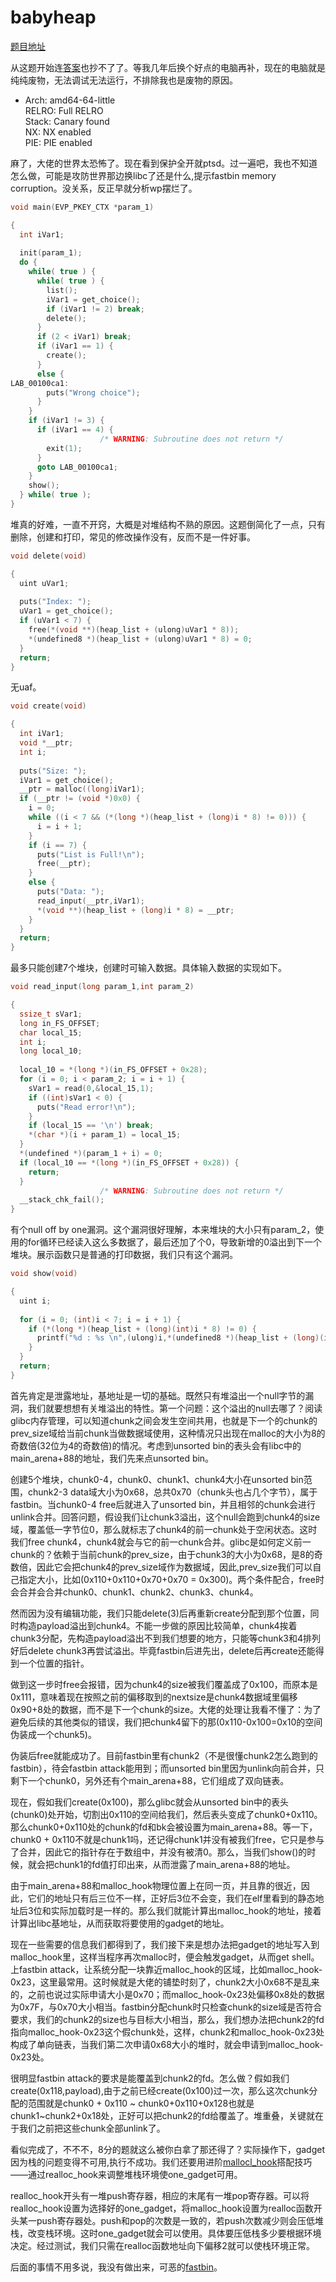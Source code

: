 # babyheap

[题目地址](https://music.163.com/#/song?id=1319020350)

从这题开始连[答案](https://blog.csdn.net/seaaseesa/article/details/103173435)也抄不了了。等我几年后换个好点的电脑再补，现在的电脑就是纯纯废物，无法调试无法运行，不排除我也是废物的原因。

-   Arch:     amd64-64-little
    <br>RELRO:    Full RELRO
    <BR>Stack:    Canary found
    <BR>NX:       NX enabled
    <BR>PIE:      PIE enabled

麻了，大佬的世界太恐怖了。现在看到保护全开就ptsd。过一遍吧，我也不知道怎么做，可能是攻防世界那边换libc了还是什么,提示fastbin memory corruption。没关系，反正早就分析wp摆烂了。

```c
void main(EVP_PKEY_CTX *param_1)

{
  int iVar1;
  
  init(param_1);
  do {
    while( true ) {
      while( true ) {
        list();
        iVar1 = get_choice();
        if (iVar1 != 2) break;
        delete();
      }
      if (2 < iVar1) break;
      if (iVar1 == 1) {
        create();
      }
      else {
LAB_00100ca1:
        puts("Wrong choice");
      }
    }
    if (iVar1 != 3) {
      if (iVar1 == 4) {
                    /* WARNING: Subroutine does not return */
        exit(1);
      }
      goto LAB_00100ca1;
    }
    show();
  } while( true );
}
```

堆真的好难，一直不开窍，大概是对堆结构不熟的原因。这题倒简化了一点，只有删除，创建和打印，常见的修改操作没有，反而不是一件好事。

```c
void delete(void)

{
  uint uVar1;
  
  puts("Index: ");
  uVar1 = get_choice();
  if (uVar1 < 7) {
    free(*(void **)(heap_list + (ulong)uVar1 * 8));
    *(undefined8 *)(heap_list + (ulong)uVar1 * 8) = 0;
  }
  return;
}
```

无uaf。

```c
void create(void)

{
  int iVar1;
  void *__ptr;
  int i;
  
  puts("Size: ");
  iVar1 = get_choice();
  __ptr = malloc((long)iVar1);
  if (__ptr != (void *)0x0) {
    i = 0;
    while ((i < 7 && (*(long *)(heap_list + (long)i * 8) != 0))) {
      i = i + 1;
    }
    if (i == 7) {
      puts("List is Full!\n");
      free(__ptr);
    }
    else {
      puts("Data: ");
      read_input(__ptr,iVar1);
      *(void **)(heap_list + (long)i * 8) = __ptr;
    }
  }
  return;
}
```

最多只能创建7个堆块，创建时可输入数据。具体输入数据的实现如下。

```c
void read_input(long param_1,int param_2)

{
  ssize_t sVar1;
  long in_FS_OFFSET;
  char local_15;
  int i;
  long local_10;
  
  local_10 = *(long *)(in_FS_OFFSET + 0x28);
  for (i = 0; i < param_2; i = i + 1) {
    sVar1 = read(0,&local_15,1);
    if ((int)sVar1 < 0) {
      puts("Read error!\n");
    }
    if (local_15 == '\n') break;
    *(char *)(i + param_1) = local_15;
  }
  *(undefined *)(param_1 + i) = 0;
  if (local_10 == *(long *)(in_FS_OFFSET + 0x28)) {
    return;
  }
                    /* WARNING: Subroutine does not return */
  __stack_chk_fail();
}
```

有个null off by one漏洞。这个漏洞很好理解，本来堆块的大小只有param_2，使用的for循环已经读入这么多数据了，最后还加了个0，导致新增的0溢出到下一个堆块。展示函数只是普通的打印数据，我们只有这个漏洞。

```c
void show(void)

{
  uint i;
  
  for (i = 0; (int)i < 7; i = i + 1) {
    if (*(long *)(heap_list + (long)(int)i * 8) != 0) {
      printf("%d : %s \n",(ulong)i,*(undefined8 *)(heap_list + (long)(int)i * 8));
    }
  }
  return;
}
```

首先肯定是泄露地址，基地址是一切的基础。既然只有堆溢出一个null字节的漏洞，我们就要想想有关堆溢出的特性。第一个问题：这个溢出的null去哪了？阅读glibc内存管理，可以知道chunk之间会发生空间共用，也就是下一个的chunk的prev_size域给当前chunk当做数据域使用，这种情况只出现在malloc的大小为8的奇数倍(32位为4的奇数倍)的情况。考虑到unsorted bin的表头会有libc中的main_arena+88的地址，我们先来点unsorted bin。

创建5个堆块，chunk0-4，chunk0、chunk1、chunk4大小在unsorted bin范围，chunk2-3 data域大小为0x68，总共0x70（chunk头也占几个字节），属于fastbin。当chunk0-4 free后就进入了unsorted bin，并且相邻的chunk会进行unlink合并。回答问题，假设我们让chunk3溢出，这个null会跑到chunk4的size域，覆盖低一字节位0，那么就标志了chunk4的前一chunk处于空闲状态。这时我们free chunk4，chunk4就会与它的前一chunk合并。glibc是如何定义前一chunk的？依赖于当前chunk的prev_size，由于chunk3的大小为0x68，是8的奇数倍，因此它会把chunk4的prev_size域作为数据域，因此,prev_size我们可以自己指定大小，比如(0x110+0x110+0x70+0x70 = 0x300)。两个条件配合，free时会合并会合并chunk0、chunk1、chunk2、chunk3、chunk4。

然而因为没有编辑功能，我们只能delete(3)后再重新create分配到那个位置，同时构造payload溢出到chunk4。不能一步做的原因比较简单，chunk4挨着chunk3分配，先构造payload溢出不到我们想要的地方，只能等chunk3和4排列好后delete chunk3再尝试溢出。毕竟fastbin后进先出，delete后再create还能得到一个位置的指针。

做到这一步时free会报错，因为chunk4的size被我们覆盖成了0x100，而原本是0x111，意味着现在按照之前的偏移取到的nextsize是chunk4数据域里偏移0x90+8处的数据，而不是下一个chunk的size。大佬的处理让我看不懂了：为了避免后续的其他类似的错误，我们把chunk4留下的那(0x110-0x100=0x10的空间伪装成一个chunk5)。

伪装后free就能成功了。目前fastbin里有chunk2（不是很懂chunk2怎么跑到的fastbin），待会fastbin attack能用到；而unsorted bin里因为unlink向前合并，只剩下一个chunk0，另外还有个main_arena+88，它们组成了双向链表。

现在，假如我们create(0x100)，那么glibc就会从unsorted bin中的表头(chunk0)处开始，切割出0x110的空间给我们，然后表头变成了chunk0+0x110。那么chunk0+0x110处的chunk的fd和bk会被设置为main_arena+88。等一下，chunk0 + 0x110不就是chunk1吗，还记得chunk1并没有被我们free，它只是参与了合并，因此它的指针存在于数组中，并没有被清0。那么，当我们show()的时候，就会把chunk1的fd值打印出来，从而泄露了main_arena+88的地址。

由于main_arena+88和malloc_hook物理位置上在同一页，并且靠的很近，因此，它们的地址只有后三位不一样，正好后3位不会变，我们在elf里看到的静态地址后3位和实际加载时是一样的。那么我们就能计算出malloc_hook的地址，接着计算出libc基地址，从而获取将要使用的gadget的地址。

现在一些需要的信息我们都得到了，我们接下来是想办法把gadget的地址写入到malloc_hook里，这样当程序再次malloc时，便会触发gadget，从而get shell。上fastbin attack，让系统分配一块靠近malloc_hook的区域，比如malloc_hook-0x23，这里最常用。这时候就是大佬的铺垫时刻了，chunk2大小0x68不是乱来的，之前也说过实际申请大小是0x70；而malloc_hook-0x23处偏移0x8处的数据为0x7F，与0x70大小相当。fastbin分配chunk时只检查chunk的size域是否符合要求，我们的chunk2的size也与目标大小相当，那么，我们想办法把chunk2的fd指向malloc_hook-0x23这个假chunk处，这样，chunk2和malloc_hook-0x23处构成了单向链表，当我们第二次申请0x68大小的堆时，就会申请到malloc_hook-0x23处。

很明显fastbin attack的要求是能覆盖到chunk2的fd。怎么做？假如我们create(0x118,payload),由于之前已经create(0x100)过一次，那么这次chunk分配的范围就是chunk0 + 0x110 ~ chunk0+0x110+0x128也就是chunk1~chunk2+0x18处，正好可以把chunk2的fd给覆盖了。堆重叠，关键就在于我们之前把这些chunk全部unlink了。

看似完成了，不不不，8分的题就这么被你白拿了那还得了？实际操作下，gadget因为栈的问题变得不可用,执行不成功。我们还要用进阶[mallocl_hook](https://blog.csdn.net/A951860555/article/details/115462494)搭配技巧——通过realloc_hook来调整堆栈环境使one_gadget可用。

realloc_hook开头有一堆push寄存器，相应的末尾有一堆pop寄存器。可以将realloc_hook设置为选择好的one_gadget，将malloc_hook设置为realloc函数开头某一push寄存器处。push和pop的次数是一致的，若push次数减少则会压低堆栈，改变栈环境。这时one_gadget就会可以使用。具体要压低栈多少要根据环境决定。经过测试，我们只需在realloc函数地址向下偏移2就可以使栈环境正常。

后面的事情不用多说，我没有做出来，可恶的[fastbin](https://blog.csdn.net/qq_29343201/article/details/66473140)。
